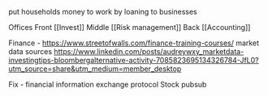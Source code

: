 put households money to work by loaning to businesses

Offices
Front [[Invest]]
Middle [[Risk management]]
Back [[Accounting]]

Finance - https://www.streetofwalls.com/finance-training-courses/
market data sources
https://www.linkedin.com/posts/audreywxy_marketdata-investingtips-bloombergalternative-activity-7085823695134326784-JfL0?utm_source=share&utm_medium=member_desktop

Fix - financial information exchange protocol
Stock pubsub